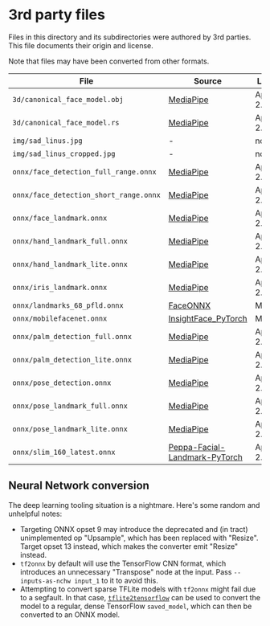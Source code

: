 # 3rd party files

Files in this directory and its subdirectories were authored by 3rd parties.
This file documents their origin and license.

Note that files may have been converted from other formats.

| File | Source | License |
|------|--------|---------|
| `3d/canonical_face_model.obj` | [MediaPipe] | Apache-2.0
| `3d/canonical_face_model.rs` | [MediaPipe] | Apache-2.0
| `img/sad_linus.jpg` | - | none
| `img/sad_linus_cropped.jpg` | - | none
| `onnx/face_detection_full_range.onnx` | [MediaPipe] | Apache-2.0
| `onnx/face_detection_short_range.onnx` | [MediaPipe] | Apache-2.0
| `onnx/face_landmark.onnx` | [MediaPipe] | Apache-2.0
| `onnx/hand_landmark_full.onnx` | [MediaPipe] | Apache-2.0
| `onnx/hand_landmark_lite.onnx` | [MediaPipe] | Apache-2.0
| `onnx/iris_landmark.onnx` | [MediaPipe] | Apache-2.0
| `onnx/landmarks_68_pfld.onnx` | [FaceONNX] | MIT
| `onnx/mobilefacenet.onnx` | [InsightFace_PyTorch] | MIT
| `onnx/palm_detection_full.onnx` | [MediaPipe] | Apache-2.0
| `onnx/palm_detection_lite.onnx` | [MediaPipe] | Apache-2.0
| `onnx/pose_detection.onnx` | [MediaPipe] | Apache-2.0
| `onnx/pose_landmark_full.onnx` | [MediaPipe] | Apache-2.0
| `onnx/pose_landmark_lite.onnx` | [MediaPipe] | Apache-2.0
| `onnx/slim_160_latest.onnx` | [Peppa-Facial-Landmark-PyTorch] | Apache-2.0

[MediaPipe]: https://github.com/google/mediapipe
[InsightFace_Pytorch]: https://github.com/TreB1eN/InsightFace_Pytorch
[FaceONNX]: https://github.com/FaceONNX/FaceONNX.Models
[Peppa-Facial-Landmark-PyTorch]: https://github.com/ainrichman/Peppa-Facial-Landmark-PyTorch

## Neural Network conversion

The deep learning tooling situation is a nightmare. Here's some random and unhelpful notes:

- Targeting ONNX opset 9 may introduce the deprecated and (in tract) unimplemented op "Upsample",
  which has been replaced with "Resize". Target opset 13 instead, which makes the converter emit
  "Resize" instead.
- `tf2onnx` by default will use the TensorFlow CNN format, which introduces an unnecessary
  "Transpose" node at the input. Pass `--inputs-as-nchw input_1` to it to avoid this.
- Attempting to convert sparse TFLite models with `tf2onnx` might fail due to a segfault. In that
  case, [`tflite2tensorflow`] can be used to convert the model to a regular, dense TensorFlow
  `saved_model`, which can then be converted to an ONNX model.

[`tflite2tensorflow`]: https://github.com/PINTO0309/tflite2tensorflow
